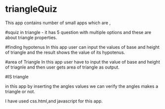 # triangleQuiz

This app contains number of small apps which are ,

#squiz in triangle -
it has 5 question with multiple options and these are about triangle properties.

#finding hypotenus
In this app user can input the values of base and height of triangle and the result shows the value of its hypotenus.

#area of Triangle
In this app user have to input the value of base and height of triagnle and then user gets area of triangle as output.

#IS triangle

in this app by inserting the angles values we can  verify the angles makes a triangle or not. 


I have used css.html,and javascript for this app.

